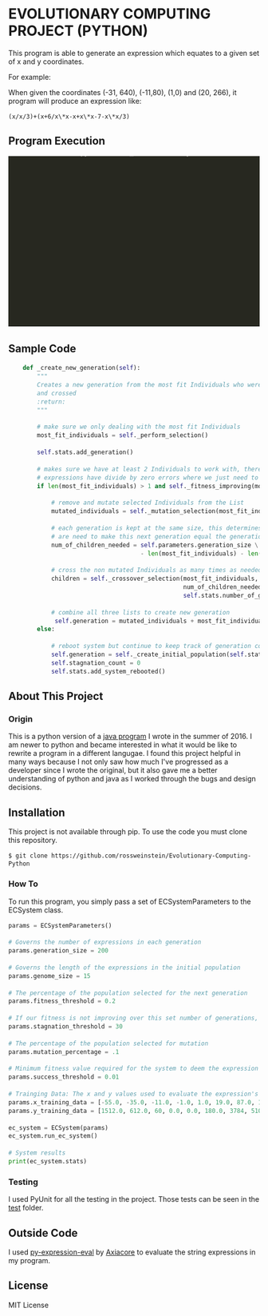 # EVOLUTIONARY COMPUTING PROJECT (PYTHON)
This program is able to generate an expression which equates to a given set of x and y coordinates.

For example:    
  
When given the coordinates (-31, 640), (-11,80), (1,0) and (20, 266), it program will produce an expression like:  
  
    (x/x/3)+(x+6/x\*x-x+x\*x-7-x\*x/3)
  
## Program Execution
![ECSystem Demo Python](ECSystemPython.gif)

## Sample Code
```python
    def _create_new_generation(self):
        """
        Creates a new generation from the most fit Individuals who were both mutated
        and crossed
        :return:
        """

        # make sure we only dealing with the most fit Individuals
        most_fit_individuals = self._perform_selection()

        self.stats.add_generation()

        # makes sure we have at least 2 Individuals to work with, there are occasions when most
        # expressions have divide by zero errors where we just need to reboot the system
        if len(most_fit_individuals) > 1 and self._fitness_improving(most_fit_individuals[0]):

            # remove and mutate selected Individuals from the List
            mutated_individuals = self._mutation_selection(most_fit_individuals)

            # each generation is kept at the same size, this determines how many children
            # are need to make this next generation equal the generation size parameter
            num_of_children_needed = self.parameters.generation_size \
                                     - len(most_fit_individuals) - len(mutated_individuals)

            # cross the non mutated Individuals as many times as needed
            children = self._crossover_selection(most_fit_individuals,
                                                 num_of_children_needed,
                                                 self.stats.number_of_gen)

            # combine all three lists to create new generation
             self.generation = mutated_individuals + most_fit_individuals + children
        else:

            # reboot system but continue to keep track of generation count
            self.generation = self._create_initial_population(self.stats.number_of_gen)
            self.stagnation_count = 0
            self.stats.add_system_rebooted()
```

## About This Project
### Origin
This is a python version of a [java program](https://github.com/rossweinstein/Evolutionary-Computing-Java) I wrote in the summer of 2016.  I am newer to python and became interested in what it would be like to rewrite a program in a different langugae.  I found this project helpful in many ways because I not only saw how much I've progressed as a developer since I wrote the original, but it also gave me a better understanding of python and java as I worked through the bugs and design decisions.

## Installation
This project is not available through pip.  To use the code you must clone this repository.
```
$ git clone https://github.com/rossweinstein/Evolutionary-Computing-Python
```

### How To
To run this program, you simply pass a set of ECSystemParameters to the ECSystem class.

```python
params = ECSystemParameters()

# Governs the number of expressions in each generation
params.generation_size = 200

# Governs the length of the expressions in the initial population
params.genome_size = 15

# The percentage of the population selected for the next generation
params.fitness_threshold = 0.2

# If our fitness is not improving over this set number of generations, the EC System reboots
params.stagnation_threshold = 30

# The percentage of the population selected for mutation
params.mutation_percentage = .1

# Minimum fitness value required for the system to deem the expression equivalent to training data
params.success_threshold = 0.01

# Trainging Data: The x and y values used to evaluate the expression's fitness
params.x_training_data = [-55.0, -35.0, -11.0, -1.0, 1.0, 19.0, 87.0, 101.0]
params.y_training_data = [1512.0, 612.0, 60, 0.0, 0.0, 180.0, 3784, 5100.0]

ec_system = ECSystem(params)
ec_system.run_ec_system()

# System results
print(ec_system.stats)
```
### Testing
I used PyUnit for all the testing in the project. Those tests can be seen in the [test](https://github.com/rossweinstein/Evolutionary-Computing-Python/tree/master/test) folder.

## Outside Code
I used [py-expression-eval](https://github.com/Axiacore/py-expression-eval) by [Axiacore](https://axiacore.com) to evaluate the string expressions in my program.

## License
MIT License


